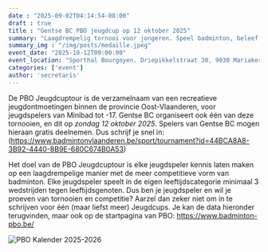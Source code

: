 ```yaml
---
date : "2025-09-02T04:14:54-08:00"
draft : true
title : "Gentse BC PBO jeugdcup op 12 oktober 2025"
summary: "Laagdrempelig tornooi voor jongeren. Speel badminton, beleef plezier en ontdek competitie."
summary_img : "/img/posts/medaille.jpeg"
event_date: "2025-10-12T09:00:00"
event_location: "Sporthal Bourgoyen. Driepikkelstraat 30, 9030 Mariakerke "
categories: ['event']
author: 'secretaris'
---
```

De PBO Jeugdcuptour is de verzamelnaam van een recreatieve jeugdontmoetingen binnen de provincie Oost-Vlaanderen, voor jeugdspelers van Minibad tot -17.  Gentse BC organiseert ook één van deze tornooien, en dit op *zondag 12 oktober 2025*.
Spelers van Gentse BC mogen hieraan gratis deelnemen. Dus schrijf je snel in: (https://www.badmintonvlaanderen.be/sport/tournament?id=44BCA8A8-3B92-4440-8B9E-680C674B0A53)

Het doel van de PBO Jeugdcuptour is elke jeugdspeler kennis laten maken op een laagdrempelige manier met de meer competitieve vorm van badminton. Elke jeugdspeler speelt in de eigen leeftijdscategorie minimaal 3 wedstrijden tegen leeftijdsgenoten. Dus ben je jeugdspeler en wil je proeven van tornooien en competitie? Aarzel dan zeker niet om in te schrijven voor één (maar liefst meer) Jeugdcups. Je kan de data hieronder terugvinden, maar ook op de startpagina van PBO: https://www.badminton-pbo.be/

![PBO Kalender 2025-2026](/img/posts/flyer2526.png)
